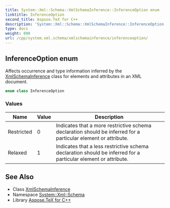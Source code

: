 ```yaml
---
title: System::Xml::Schema::XmlSchemaInference::InferenceOption enum
linktitle: InferenceOption
second_title: Aspose.TeX for C++
description: 'System::Xml::Schema::XmlSchemaInference::InferenceOption enum. Affects occurrence and type information inferred by the XmlSchemaInference class for elements and attributes in an XML document in C++.'
type: docs
weight: 800
url: /cpp/system.xml.schema/xmlschemainference/inferenceoption/
---
```

## InferenceOption enum


Affects occurrence and type information inferred by the [XmlSchemaInference](../) class for elements and attributes in an XML document.

```cpp
enum class InferenceOption
```

### Values

| Name | Value | Description |
| --- | --- | --- |
| Restricted | 0 | Indicates that a more restrictive schema declaration should be inferred for a particular element or attribute. |
| Relaxed | 1 | Indicates that a less restrictive schema declaration should be inferred for a particular element or attribute. |

## See Also

* Class [XmlSchemaInference](../)
* Namespace [System::Xml::Schema](../../)
* Library [Aspose.TeX for C++](../../../)
